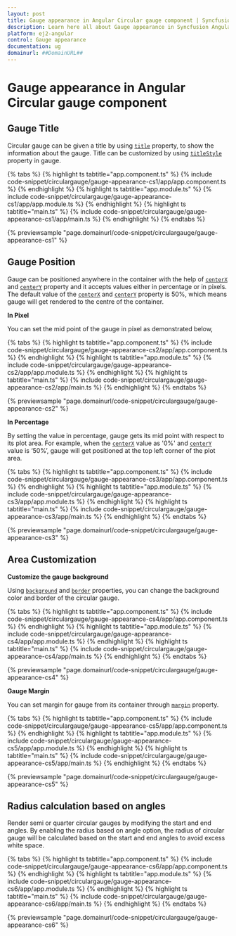 ```yaml
---
layout: post
title: Gauge appearance in Angular Circular gauge component | Syncfusion
description: Learn here all about Gauge appearance in Syncfusion Angular Circular gauge component of Syncfusion Essential JS 2 and more.
platform: ej2-angular
control: Gauge appearance 
documentation: ug
domainurl: ##DomainURL##
---
```


# Gauge appearance in Angular Circular gauge component

## Gauge Title

Circular gauge can be given a title by using [`title`](https://ej2.syncfusion.com/angular/documentation/api/circular-gauge/#title-string) property, to show the information about the gauge.
Title can be customized by using [`titleStyle`](https://ej2.syncfusion.com/angular/documentation/api/circular-gauge/#titlestyle-fontmodel) property in gauge.

{% tabs %}
{% highlight ts tabtitle="app.component.ts" %}
{% include code-snippet/circulargauge/gauge-appearance-cs1/app/app.component.ts %}
{% endhighlight %}
{% highlight ts tabtitle="app.module.ts" %}
{% include code-snippet/circulargauge/gauge-appearance-cs1/app/app.module.ts %}
{% endhighlight %}
{% highlight ts tabtitle="main.ts" %}
{% include code-snippet/circulargauge/gauge-appearance-cs1/app/main.ts %}
{% endhighlight %}
{% endtabs %}
  
{% previewsample "page.domainurl/code-snippet/circulargauge/gauge-appearance-cs1" %}

## Gauge Position

<!-- markdownlint-disable MD036 -->

Gauge can be positioned anywhere in the container with the help of [`centerX`](https://ej2.syncfusion.com/angular/documentation/api/circular-gauge/#centerx-string) and [`centerY`](https://ej2.syncfusion.com/angular/documentation/api/circular-gauge/#centery-string) property and it accepts values either in percentage or in pixels.
The default value of the [`centerX`](https://ej2.syncfusion.com/angular/documentation/api/circular-gauge/#centerx-string) and [`centerY`](https://ej2.syncfusion.com/angular/documentation/api/circular-gauge/#centery-string) property is 50%, which means gauge will get rendered to the centre of the container.

**In Pixel**

You can set the mid point of the gauge in pixel as demonstrated below,

{% tabs %}
{% highlight ts tabtitle="app.component.ts" %}
{% include code-snippet/circulargauge/gauge-appearance-cs2/app/app.component.ts %}
{% endhighlight %}
{% highlight ts tabtitle="app.module.ts" %}
{% include code-snippet/circulargauge/gauge-appearance-cs2/app/app.module.ts %}
{% endhighlight %}
{% highlight ts tabtitle="main.ts" %}
{% include code-snippet/circulargauge/gauge-appearance-cs2/app/main.ts %}
{% endhighlight %}
{% endtabs %}
  
{% previewsample "page.domainurl/code-snippet/circulargauge/gauge-appearance-cs2" %}
<!-- markdownlint-disable MD036 -->

**In Percentage**

By setting the value in percentage, gauge gets its mid point with respect to its plot area.
For example, when the [`centerX`](https://ej2.syncfusion.com/angular/documentation/api/circular-gauge/#centerx-string) value as '0%' and [`centerY`](https://ej2.syncfusion.com/angular/documentation/api/circular-gauge/#centery-string) value is ‘50%’, gauge will get positioned at the top left corner of the plot area.

{% tabs %}
{% highlight ts tabtitle="app.component.ts" %}
{% include code-snippet/circulargauge/gauge-appearance-cs3/app/app.component.ts %}
{% endhighlight %}
{% highlight ts tabtitle="app.module.ts" %}
{% include code-snippet/circulargauge/gauge-appearance-cs3/app/app.module.ts %}
{% endhighlight %}
{% highlight ts tabtitle="main.ts" %}
{% include code-snippet/circulargauge/gauge-appearance-cs3/app/main.ts %}
{% endhighlight %}
{% endtabs %}
  
{% previewsample "page.domainurl/code-snippet/circulargauge/gauge-appearance-cs3" %}
<!-- markdownlint-disable MD036 -->

## Area Customization

**Customize the gauge background**

Using [`background`](https://ej2.syncfusion.com/angular/documentation/api/circular-gauge/#background-string) and [`border`](https://ej2.syncfusion.com/angular/documentation/api/circular-gauge/#border-bordermodel) properties, you can change the background color and border of the circular gauge.

{% tabs %}
{% highlight ts tabtitle="app.component.ts" %}
{% include code-snippet/circulargauge/gauge-appearance-cs4/app/app.component.ts %}
{% endhighlight %}
{% highlight ts tabtitle="app.module.ts" %}
{% include code-snippet/circulargauge/gauge-appearance-cs4/app/app.module.ts %}
{% endhighlight %}
{% highlight ts tabtitle="main.ts" %}
{% include code-snippet/circulargauge/gauge-appearance-cs4/app/main.ts %}
{% endhighlight %}
{% endtabs %}
  
{% previewsample "page.domainurl/code-snippet/circulargauge/gauge-appearance-cs4" %}

**Gauge Margin**

You can set margin for gauge from its container through [`margin`](https://ej2.syncfusion.com/angular/documentation/api/circular-gauge/#margin-marginmodel) property.

{% tabs %}
{% highlight ts tabtitle="app.component.ts" %}
{% include code-snippet/circulargauge/gauge-appearance-cs5/app/app.component.ts %}
{% endhighlight %}
{% highlight ts tabtitle="app.module.ts" %}
{% include code-snippet/circulargauge/gauge-appearance-cs5/app/app.module.ts %}
{% endhighlight %}
{% highlight ts tabtitle="main.ts" %}
{% include code-snippet/circulargauge/gauge-appearance-cs5/app/main.ts %}
{% endhighlight %}
{% endtabs %}
  
{% previewsample "page.domainurl/code-snippet/circulargauge/gauge-appearance-cs5" %}

## Radius calculation based on angles

Render semi or quarter circular gauges by modifying the start and end angles. By enabling the radius based on angle option, the radius of circular gauge will be calculated based on the start and end angles to avoid excess white space.

{% tabs %}
{% highlight ts tabtitle="app.component.ts" %}
{% include code-snippet/circulargauge/gauge-appearance-cs6/app/app.component.ts %}
{% endhighlight %}
{% highlight ts tabtitle="app.module.ts" %}
{% include code-snippet/circulargauge/gauge-appearance-cs6/app/app.module.ts %}
{% endhighlight %}
{% highlight ts tabtitle="main.ts" %}
{% include code-snippet/circulargauge/gauge-appearance-cs6/app/main.ts %}
{% endhighlight %}
{% endtabs %}
  
{% previewsample "page.domainurl/code-snippet/circulargauge/gauge-appearance-cs6" %}